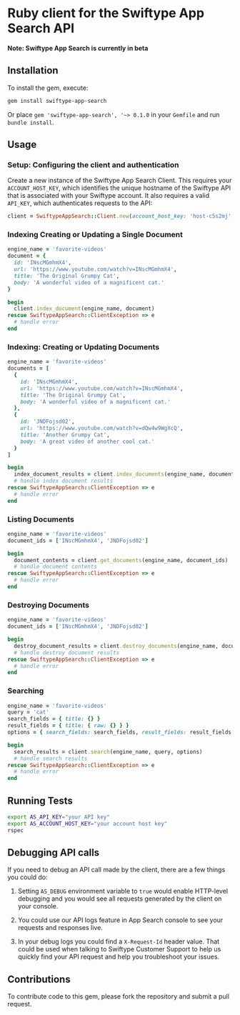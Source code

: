 # Ruby client for the Swiftype App Search API

**Note: Swiftype App Search is currently in beta**

## Installation

To install the gem, execute:

```bash
gem install swiftype-app-search
```

Or place `gem 'swiftype-app-search', '~> 0.1.0` in your `Gemfile` and run `bundle install`.

## Usage

### Setup: Configuring the client and authentication

Create a new instance of the Swiftype App Search Client. This requires your `ACCOUNT_HOST_KEY`, which
identifies the unique hostname of the Swiftype API that is associated with your Swiftype account.
It also requires a valid `API_KEY`, which authenticates requests to the API:

```ruby
client = SwiftypeAppSearch::Client.new(account_host_key: 'host-c5s2mj', api_key: 'api-mu75psc5egt9ppzuycnc2mc3')
```

### Indexing Creating or Updating a Single Document

```ruby
engine_name = 'favorite-videos'
document = {
  id: 'INscMGmhmX4',
  url: 'https://www.youtube.com/watch?v=INscMGmhmX4',
  title: 'The Original Grumpy Cat',
  body: 'A wonderful video of a magnificent cat.'
}

begin
  client.index_document(engine_name, document)
rescue SwiftypeAppSearch::ClientException => e
  # handle error
end
```

### Indexing: Creating or Updating Documents

```ruby
engine_name = 'favorite-videos'
documents = [
  {
    id: 'INscMGmhmX4',
    url: 'https://www.youtube.com/watch?v=INscMGmhmX4',
    title: 'The Original Grumpy Cat',
    body: 'A wonderful video of a magnificent cat.'
  },
  {
    id: 'JNDFojsd02',
    url: 'https://www.youtube.com/watch?v=dQw4w9WgXcQ',
    title: 'Another Grumpy Cat',
    body: 'A great video of another cool cat.'
  }
]

begin
  index_document_results = client.index_documents(engine_name, documents)
  # handle index document results
rescue SwiftypeAppSearch::ClientException => e
  # handle error
end
```

### Listing Documents

```ruby
engine_name = 'favorite-videos'
document_ids = ['INscMGmhmX4', 'JNDFojsd02']

begin
  document_contents = client.get_documents(engine_name, document_ids)
  # handle document contents
rescue SwiftypeAppSearch::ClientException => e
  # handle error
end
```

### Destroying Documents

```ruby
engine_name = 'favorite-videos'
document_ids = ['INscMGmhmX4', 'JNDFojsd02']

begin
  destroy_document_results = client.destroy_documents(engine_name, document_ids)
  # handle destroy document results
rescue SwiftypeAppSearch::ClientException => e
  # handle error
end
```

### Searching

```ruby
engine_name = 'favorite-videos'
query = 'cat'
search_fields = { title: {} }
result_fields = { title: { raw: {} } }
options = { search_fields: search_fields, result_fields: result_fields }

begin
  search_results = client.search(engine_name, query, options)
  # handle search results
rescue SwiftypeAppSearch::ClientException => e
  # handle error
end
```

## Running Tests

```bash
export AS_API_KEY="your API key"
export AS_ACCOUNT_HOST_KEY="your account host key"
rspec
```

## Debugging API calls

If you need to debug an API call made by the client, there are a few things you could do:

1.  Setting `AS_DEBUG` environment variable to `true` would enable HTTP-level debugging and you would
    see all requests generated by the client on your console.

2.  You could use our API logs feature in App Search console to see your requests and responses live.

3.  In your debug logs you could find a `X-Request-Id` header value. That could be used when talking
    to Swiftype Customer Support to help us quickly find your API request and help you troubleshoot
    your issues.

## Contributions

To contribute code to this gem, please fork the repository and submit a pull request.
